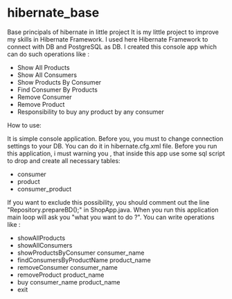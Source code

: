 # hibernate_base
Base principals of hibernate in little project
It is my little project to improve my skills in Hibernate Framework. I used here Hibernate Framework to connect with DB and PostgreSQL as DB. 
I created this console app which can do such operations like :
- Show All Products 
- Show All Consumers
- Show Products By Consumer 
- Find Consumer By Products
- Remove Consumer
- Remove Product
- Responsibility to buy any product by any consumer

How to use: 

It is simple console application. Before you, you must to change connection settings to your DB. You can do it in hibernate.cfg.xml file.
Before you run this application, i must warning you , that inside this app use some sql script to drop and create all necessary tables:
- consumer
- product
- consumer_product

If you want to exclude this possibility, you should comment out the line "Repository.prepareBD();" in ShopApp.java.
When you run this application main loop will ask you "what you want to do ?". 
You can write operations like :
- showAllProducts 
- showAllConsumers
- showProductsByConsumer consumer_name
- findConsumersByProductName product_name
- removeConsumer consumer_name
- removeProduct product_name
- buy consumer_name product_name
- exit 

